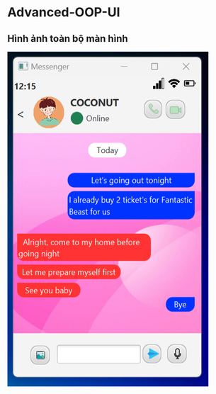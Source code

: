﻿# Advanced-OOP-UI
## Hình ảnh toàn bộ màn hình
<img src="UI/image/image1.png" alt="example" style="width:454px; height:756px;">
